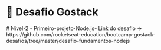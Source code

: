 <h1>
  🚀 Desafio Gostack
</h4>
# Nivel-2 - Primeiro-projeto-Node.js-
Link do desafio -> https://github.com/rocketseat-education/bootcamp-gostack-desafios/tree/master/desafio-fundamentos-nodejs
